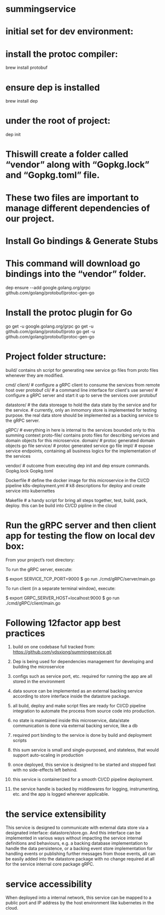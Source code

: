 # summingservice

# initial set for dev environment:

# install the protoc compiler: 
brew install protobuf

# ensure dep is installed
brew install dep

# under the root of project:
dep init
# Thiswill create a folder called “vendor” along with “Gopkg.lock” and “Gopkg.toml” file. 
# These two files are important to manage different dependencies of our project.

# Install Go bindings & Generate Stubs
# This command will download go bindings into the “vendor” folder. 
dep ensure --add google.golang.org/grpc github.com/golang/protobuf/protoc-gen-go

# Install the protoc plugin for Go
go get -u google.golang.org/grpc
go get -u github.com/golang/protobuf/proto
go get -u github.com/golang/protobuf/protoc-gen-go


# Project folder structure:

build/  contains sh script for generating new service go files from proto files whenever they are modified.

cmd/
    client/  # configure a gRPC client to consume the services from remote host over protobuf
        cli/  # a command line interface for client's use
    server/  # configure a gRPC server and start it up to serve the services over protobuf

datastore/  # the data storeage to hold the data state by the service and for the service.
            # currently, only an inmomory store is implemented for testing purpose. the real data store should be implemented as a backing service to the gRPC server.

gRPC/       # everything in here is internal to the services bounded only to this summing context
    proto-file/  contains proto files for describing services and domain objects for this microservice.
    domain/   # protoc generated domain objects go file
    service/  # protoc generated service go file
    impl/   # expose service endpoints, containing all business logics for the implementation of the services

vendor/      # outcome from executing dep init and dep ensure commands.
Gopkg.lock
Gopkg.toml 

Dockerfile    # define the docker image for this microservice in the CI/CD pipeline
k8s-deployment.yml # k8 descriptions for deploy and create service into kubernettes 

Makefile   # a handy script for bring all steps together, test, build, pack, deploy. this can be build into CI/CD pipline in the cloud


# Run the gRPC server and then client app for testing the flow on local dev box:

From your project’s root directory:

To run the gRPC server, execute:

$ export SERVICE_TCP_PORT=9000
$ go run ./cmd/gRPC/server/main.go

To run client (in a separate terminal window), execute:

$ export GRPC_SERVER_HOST=localhost:9000
$ go run ./cmd/gRPC/client/main.go


# Following 12factor app best practices
1. build on one codebase full tracked from: https://github.com/ydsxiong/summingservice.git

2. Dep is being used for dependencies management for developing and building the microservice

3. configs such as service port, etc. required for running the app are all stored in the environment

4. data source can be implemented as an external backing service according to store interface inside the datastore package. 

5. all build, deploy and make script files are ready for CI/CD pipeline integration to automate the process from source code into production.

6. no state is maintained inside this microservice, data/state communication is done via external backing service, like a db

7. required port binding to the service is done by build and deployment scripts

8. this sum service is small and single-purposed, and stateless, that would support auto-scaling in production

9. once deployed, this service is designed to be started and stopped fast with no side-effects left behind.

10. this service is containerized for a smooth CI/CD pipeline deployment.

11. the service handle is backed by middlewares for logging, instrumenting, etc. and the app is logged wherever applicable.

#  the service extensibility 
This service is designed to communicate with external data store via a designated interface: datastore/store.go.
And this interface can be implemented in various ways without impacting the service internal definitions and behaviours, e.g.
a backing database implementation to handle the data persistence, or a backing event store implementation for handling events or publishing further messages from those events, all can be easily added into the datastore package with no change required at all for the service internal core package gRPC.


# service accessibility
When deployed into a internal network, this service can be mapped to a public port and IP address by the host environment like kubernetes in the cloud.


